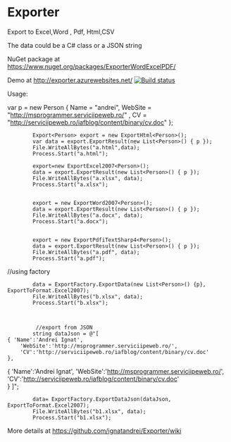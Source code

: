 # Exporter
Export to Excel,Word , Pdf, Html,CSV

The data could be a C# class or a JSON string

NuGet package at https://www.nuget.org/packages/ExporterWordExcelPDF/ 


Demo at http://exporter.azurewebsites.net/
[![Build status](https://ci.appveyor.com/api/projects/status/w4w6k0kxu2cide0m/branch/master?svg=true)](https://ci.appveyor.com/project/ignatandrei/exporter/branch/master)


Usage:

var p = new Person { Name = "andrei", WebSite = "http://msprogrammer.serviciipeweb.ro/" , CV = "http://serviciipeweb.ro/iafblog/content/binary/cv.doc" };

            Export<Person> export = new ExportHtml<Person>();
            var data = export.ExportResult(new List<Person>() { p });            
            File.WriteAllBytes("a.html",data);
            Process.Start("a.html");

            export=new ExportExcel2007<Person>();
            data = export.ExportResult(new List<Person>() { p });
            File.WriteAllBytes("a.xlsx", data);
            Process.Start("a.xlsx");


            export = new ExportWord2007<Person>();
            data = export.ExportResult(new List<Person>() { p });
            File.WriteAllBytes("a.docx", data);
            Process.Start("a.docx");


            export = new ExportPdfiTextSharp4<Person>();
            data = export.ExportResult(new List<Person>() { p });
            File.WriteAllBytes("a.pdf", data);
            Process.Start("a.pdf");
//using factory

            data = ExportFactory.ExportData(new List<Person>() {p}, ExportToFormat.Excel2007);
            File.WriteAllBytes("b.xlsx", data);
            Process.Start("b.xlsx");
            
            
            
             //export from JSON
            string dataJson = @"[
    { 'Name':'Andrei Ignat', 
        'WebSite':'http://msprogrammer.serviciipeweb.ro/',
        'CV':'http://serviciipeweb.ro/iafblog/content/binary/cv.doc'        
    },
{ 'Name':'Andrei Ignat', 
        'WebSite':'http://msprogrammer.serviciipeweb.ro/',
        'CV':'http://serviciipeweb.ro/iafblog/content/binary/cv.doc'        
    }
]";

            data= ExportFactory.ExportDataJson(dataJson, ExportToFormat.Excel2007);
            File.WriteAllBytes("b1.xlsx", data);
            Process.Start("b1.xlsx");
            
More details at https://github.com/ignatandrei/Exporter/wiki
